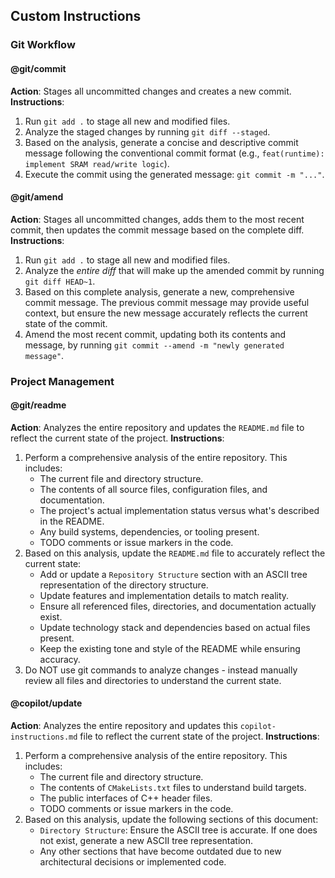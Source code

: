 ## Custom Instructions

### Git Workflow

#### @git/commit
**Action**: Stages all uncommitted changes and creates a new commit.
**Instructions**:
1.  Run `git add .` to stage all new and modified files.
2.  Analyze the staged changes by running `git diff --staged`.
3.  Based on the analysis, generate a concise and descriptive commit message following the conventional commit format (e.g., `feat(runtime): implement SRAM read/write logic`).
4.  Execute the commit using the generated message: `git commit -m "..."`.

#### @git/amend
**Action**: Stages all uncommitted changes, adds them to the most recent commit, then updates the commit message based on the complete diff.
**Instructions**:
1.  Run `git add .` to stage all new and modified files.
2.  Analyze the *entire diff* that will make up the amended commit by running `git diff HEAD~1`.
3.  Based on this complete analysis, generate a new, comprehensive commit message. The previous commit message may provide useful context, but ensure the new message accurately reflects the current state of the commit.
4.  Amend the most recent commit, updating both its contents and message, by running `git commit --amend -m "newly generated message"`.

### Project Management

#### @git/readme
**Action**: Analyzes the entire repository and updates the `README.md` file to reflect the current state of the project.
**Instructions**:
1.  Perform a comprehensive analysis of the entire repository. This includes:
    * The current file and directory structure.
    * The contents of all source files, configuration files, and documentation.
    * The project's actual implementation status versus what's described in the README.
    * Any build systems, dependencies, or tooling present.
    * TODO comments or issue markers in the code.
2.  Based on this analysis, update the `README.md` file to accurately reflect the current state:
    * Add or update a `Repository Structure` section with an ASCII tree representation of the directory structure.
    * Update features and implementation details to match reality.
    * Ensure all referenced files, directories, and documentation actually exist.
    * Update technology stack and dependencies based on actual files present.
    * Keep the existing tone and style of the README while ensuring accuracy.
3.  Do NOT use git commands to analyze changes - instead manually review all files and directories to understand the current state.

#### @copilot/update
**Action**: Analyzes the entire repository and updates this `copilot-instructions.md` file to reflect the current state of the project.
**Instructions**:
1.  Perform a comprehensive analysis of the entire repository. This includes:
    * The current file and directory structure.
    * The contents of `CMakeLists.txt` files to understand build targets.
    * The public interfaces of C++ header files.
    * TODO comments or issue markers in the code.
2.  Based on this analysis, update the following sections of this document:
    * `Directory Structure`: Ensure the ASCII tree is accurate. If one does not exist, generate a new ASCII tree representation.
    * Any other sections that have become outdated due to new architectural decisions or implemented code.

